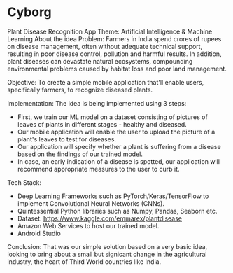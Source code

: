 # Cyborg

Plant Disease Recognition App
Theme: Artificial Intelligence & Machine Learning
About the idea
Problem:
Farmers in India spend crores of rupees on disease management, often without adequate technical support, resulting in poor disease control, pollution and harmful results. In addition, plant diseases can devastate natural ecosystems, compounding environmental problems caused by habitat loss and poor land management.

Objective:
To create a simple mobile application that'll enable users, specifically farmers, to recognize diseased plants.

Implementation:
The idea is being implemented using 3 steps: 

* First, we train our ML model on a dataset consisting of pictures of leaves of plants in different stages - healthy and diseased.
* Our mobile application will enable the user to upload the picture of a plant's leaves to test for diseases.
* Our application will specify whether a plant is suffering from a disease based on the findings of our trained model.
* In case, an early indication of a disease is spotted, our application will recommend appropriate measures to the user to curb it.

Tech Stack:
* Deep Learning Frameworks such as PyTorch/Keras/TensorFlow to implement Convolutional Neural Networks (CNNs).
* Quintessential Python libraries such as Numpy, Pandas, Seaborn etc.
* Dataset: https://www.kaggle.com/emmarex/plantdisease
* Amazon Web Services to host our trained model.
* Android Studio

Conclusion:
That was our simple solution based on a very basic idea, looking to bring about a small but signicant change in the agricultural industry, the heart of Third World countries like India.
